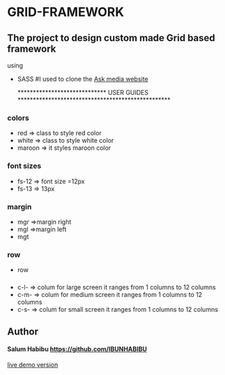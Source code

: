 # GRID-FRAMEWORK
## The project to design custom made Grid based framework 
using
* SASS
 #I used to clone the 
 [Ask media website ](https://raw.githack.com/IBUNHABIBU/GRID-FRAMEWORK/gridframework/index.html)

   *****************************    USER GUIDES **************************************************
 ### colors
 * red => class to style red color
 * white => class to style white color 
 * maroon => it styles maroon color

 ### font sizes
 * fs-12  => font size =12px
 * fs-13   => 13px 

 ### margin
 * mgr  =>margin right
 * mgl  =>margin left
 * mgt

 ### row
 * row

 ### 
 * c-l-   => colum for large screen it ranges from 1 columns to 12 columns
 * c-m-  => colum for medium screen it ranges from 1 columns to 12 columns
 * c-s- => colum for small screen it ranges from 1 columns to 12 columns


## Author
#### Salum Habibu https://github.com/IBUNHABIBU
   [live demo version](https://raw.githack.com/IBUNHABIBU/GRID-FRAMEWORK/gridframework/index.html)

